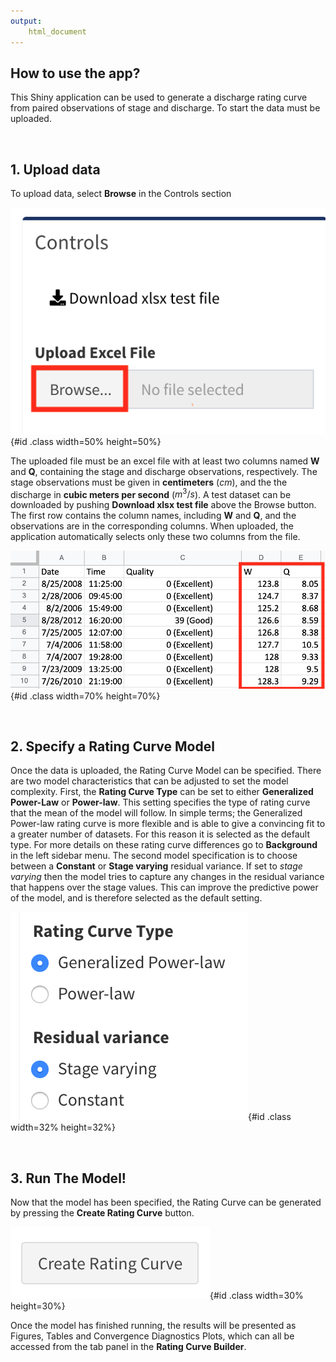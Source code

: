 ```yaml
---
output: 
    html_document
---
```




## How to use the app?

This Shiny application can be used to generate a discharge rating curve from paired observations of stage and discharge. To start the data must be uploaded.

<br />

## 1. Upload data

To upload data, select **Browse** in the Controls section

![](browse_pic.png){#id .class width=50% height=50%}

The uploaded file must be an excel file with at least two columns named **W** and **Q**, containing the stage and discharge observations, respectively. The stage observations must be given in **centimeters** ($cm$), and the the discharge in **cubic meters per second** ($m^3/s$).
A test dataset can be downloaded by pushing **Download xlsx test file** above the Browse button.
The first row contains the column names, including **W** and **Q**, and the observations are in the corresponding columns. When uploaded, the application automatically selects only these two columns from the file.

![](excel_sheet.png){#id .class width=70% height=70%}

<br />

## 2. Specify a Rating Curve Model

Once the data is uploaded, the Rating Curve Model can be specified. There are two model characteristics that can be adjusted to set the model complexity. First, the **Rating Curve Type** can be set to either **Generalized Power-Law** or **Power-law**. This setting specifies the type of rating curve that the mean of the model will follow. In simple terms; the Generalized Power-law rating curve is more flexible and is able to give a convincing fit to a greater number of datasets. For this reason it is selected as the default type. For more details on these rating curve differences go to **Background** in the left sidebar menu. The second model specification is to choose between a **Constant** or **Stage varying** residual variance. If set to *stage varying* then the model tries to capture any changes in the residual variance that happens over the stage values. This can improve the predictive power of the model, and is therefore selected as the default setting.

![](rc_spec.png){#id .class width=32% height=32%}

<br />

## 3. Run The Model!

Now that the model has been specified, the Rating Curve can be generated by pressing the **Create Rating Curve** button.

![](create_rc.png){#id .class width=30% height=30%}

Once the model has finished running, the results will be presented as Figures, Tables and Convergence Diagnostics Plots, which can all be accessed from the tab panel in the **Rating Curve Builder**.

<br />

